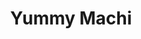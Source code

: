 ---
layout: place
title: "Yummy Machi"
permalink: /new-york/staten-island/yummy-machi.html
stateAbbr: NY
stateName: New York
cityName: Staten Island
seo:
  name: "Yummy Machi"
  type: Restaurant
  links: https://orderyummymachi.com/
description: "Strip-mall counter serve providing sushi, bento & other Japanese fare, plus smoothies & bubble tea. Yummy Machi serves delicious sushi in Staten Island, New York. Try fresh Japanese dishes for a great dining experience. Available for takeout, delivery, lunch, and dinner."
place_id: ChIJO0HdG6xNwokRuPJFc8jebuI
photos:
  - name: >-
      places/ChIJO0HdG6xNwokRuPJFc8jebuI/photos/AeeoHcJGDHuIib1ETut8WxvkJD_Pz7wwHueSSHgKhj51v-P0s70_IffXqxQvnvd5gwRHVsBjEMDvdTTdAlS_9QqoA2_QK_FKsGT_XajDeQAlchYwmDHsevRiv-NiN5QU5lLKiMsV1zUBgZScfOIge2gKA_CeUE-yHsDZ2ZGpzIeJRtXPybtaUbE-Wb-mry_z6Y9zYJ-iAGWsB2MnGnFzLkdZWHMWt5O9RRATOu_3yOqf719T7AFFiuPSDe0Ot_IaBSi-dRQ-Wb7Ks6Vz2AIicmKYpJ3EKtNv31Ger5A-heYwduDTQgldr2Uynr7DIaGxDtP9-BX0YGO1sTMpjvmvu5LivUaIQReOGBO3kLYxHws4F1tx1XTDXaKTv5fQP1kE25z3zHpGt-EHAYz3R21-_xyJmU-fAbegTFKu4Cau_iCd9R16Zdg
    widthPx: 4800
    heightPx: 3614
    authorAttributions:
      - displayName: Nosir Nazarali (Si_family)
        uri: https://maps.google.com/maps/contrib/115903908320438106623
        photoUri: >-
          https://lh3.googleusercontent.com/a-/ALV-UjVWgmPba2X8iSqDy34tR6kgs97wER-OQp9SA524LWMev_9zd1ReBQ=s100-p-k-no-mo
    flagContentUri: >-
      https://www.google.com/local/imagery/report/?cb_client=maps_api_places.places_api&image_key=!1e10!2sCIHM0ogKEICAgIDlzuPAmAE&hl=en-US
    googleMapsUri: >-
      https://www.google.com/maps/place//data=!3m4!1e2!3m2!1sCIHM0ogKEICAgIDlzuPAmAE!2e10!4m2!3m1!1s0x89c24dac1bdd413b:0xe26edec87345f2b8
  - name: >-
      places/ChIJO0HdG6xNwokRuPJFc8jebuI/photos/AeeoHcKJYa28Vwm5-fmcTCYcE7MUnvpIPZhCMYQ3uYWuVPWGJJ195kSE3rxhfcfP6Z_hhCHHjjAr6XtPCJKIzdptv0g5zt3dIq7x8bjYOFIr_r7vNk6Ud0gDPOBUA-zkdhZQ_edv2AXVFbKOtb4AMuuom8OS98kHoyj5mub4YdK94zKkQFH5xdigYQhYMSn0LYLuvKwUhbZbL4anlYThcyFaJMbSBDxnsBbPxsHugkFfL73vZVhAIVtxYi_iesVGd7ac4vLnThktiaYW6CGTkzVciOvIVC2-xbHmlQH9UkapIvNcvgDnwv8_Nv0MdB1Tpp0FizS4gHrJitcfd3VIHzi2GBKxPqUfpxlRKyMJ-xp3frCVzoSX-Souc-B8vWcS7Tpzu7qBTGdS90hesI1M6JhzVcVu54VZRME_zBLveHhO8F4
    widthPx: 4032
    heightPx: 3024
    authorAttributions:
      - displayName: Jennifer K
        uri: https://maps.google.com/maps/contrib/111139833430503834670
        photoUri: >-
          https://lh3.googleusercontent.com/a-/ALV-UjVgzkSPKpaTUQJ8TrgX3VKeWc7YycMDbRsb3fTuC45eDuep5k28eA=s100-p-k-no-mo
    flagContentUri: >-
      https://www.google.com/local/imagery/report/?cb_client=maps_api_places.places_api&image_key=!1e10!2sCIHM0ogKEICAgIDjmraCLg&hl=en-US
    googleMapsUri: >-
      https://www.google.com/maps/place//data=!3m4!1e2!3m2!1sCIHM0ogKEICAgIDjmraCLg!2e10!4m2!3m1!1s0x89c24dac1bdd413b:0xe26edec87345f2b8
  - name: >-
      places/ChIJO0HdG6xNwokRuPJFc8jebuI/photos/AeeoHcIFX1YPouKN03MgKYCWhnPOQqvXnyktkKbj-awD9ER8ZNEpy2q4wpq4Mp9jAvPcImOGpeWoT-D5MAS-rYAHjlsGGeZzHS_R-O2T-RQQETKNlMmVdAwPoBNo5W95QFSzP7P0DADl1QYhPjegWfcUG8gx3gLXv0zxRvJpX-SW23DgEi1jnKtICyTNpi_zezpRoQFeFHWmbkleyW1LrdPQoAAdoaS4tdNfo_HuJ9qMw_17dEm0x2AalHmE__yixxwQpUZoixZlyujEokFBxoHhWUWIRo_8LwKiBRy78ryZoWZ3k3M01Z23fnX7Jt12sKewuCzvsRE9U5E0yKPQxq2oPBzQhrADAPHuZoVBlLndSk-qfocY9N_YyR0wzW25Js-vdFrk3sdAa1OWwhXqI2oZxApE_uLRIbZf0OvTRPadknAQoA
    widthPx: 3024
    heightPx: 4032
    authorAttributions:
      - displayName: Shanilka
        uri: https://maps.google.com/maps/contrib/105225052396736111617
        photoUri: >-
          https://lh3.googleusercontent.com/a-/ALV-UjX6IjbtUFJXWtqsPx7MtE0bzGjSlcbosnx8DvKkNa5Y2iWRBgpoEw=s100-p-k-no-mo
    flagContentUri: >-
      https://www.google.com/local/imagery/report/?cb_client=maps_api_places.places_api&image_key=!1e10!2sCIHM0ogKEICAgIChprOPUA&hl=en-US
    googleMapsUri: >-
      https://www.google.com/maps/place//data=!3m4!1e2!3m2!1sCIHM0ogKEICAgIChprOPUA!2e10!4m2!3m1!1s0x89c24dac1bdd413b:0xe26edec87345f2b8
  - name: >-
      places/ChIJO0HdG6xNwokRuPJFc8jebuI/photos/AeeoHcI_9FAiuKjLvogj9ea_OD8TFWvVxfGTVbd2VXi9PI0ikpg5sZO3AEqPbfAStwCk5GO2AX_6Nlqs7jgcN6CkLBH2qqCIadv7wX3HepntbKP9LZxcXBsjKT_pg6jyMInra8T_cMEL86wChRnSd9ALEV7o-bBCiOrA5swQbzpcbpKbUEEWzvMnS2GFPDCbvPKJpCkHL7YDc6XInfBWSbErKa-n8lfqcTHgGw9RhHc47T0TV1joIaEuz2BtKvaWsGXCfFXxg_3NBbZEyKrUrhqfyYb8vPXxQjtOrEfOqPJQ6_mNeYhy-x8A8Oq0obr7Ljh2AWqlJh07LdjLN5MqryNNCxaN3eGnoAWRNS3c0tl8iuqqEuYhlg8yzzESEVEU_MR_ZiLu9ezSbfWBtOf_cl6TQIWMqaA8jlWMDpy1ToGxeDDPNwcO
    widthPx: 3024
    heightPx: 4032
    authorAttributions:
      - displayName: Sylvester Robinson
        uri: https://maps.google.com/maps/contrib/106663617897214728238
        photoUri: >-
          https://lh3.googleusercontent.com/a-/ALV-UjW3fpZIIKsyfiu5SVcswsNewUWFnkhpcdtxHuLwMVkIHquFCFTe=s100-p-k-no-mo
    flagContentUri: >-
      https://www.google.com/local/imagery/report/?cb_client=maps_api_places.places_api&image_key=!1e10!2sCIHM0ogKEICAgICZtO6o8QE&hl=en-US
    googleMapsUri: >-
      https://www.google.com/maps/place//data=!3m4!1e2!3m2!1sCIHM0ogKEICAgICZtO6o8QE!2e10!4m2!3m1!1s0x89c24dac1bdd413b:0xe26edec87345f2b8
  - name: >-
      places/ChIJO0HdG6xNwokRuPJFc8jebuI/photos/AeeoHcJfvguT27hsUOIz5NfsBGsafgdWsy5s-eAbu7aLipEVRP5l_3ohbEwUdBj4MScOq0ejM72R_D3BmvxIrslk7iYivW3yKNqu1IWygcZJdafiyHbB1S5XtmU_AbwrQuI9UZ3LkK5jaDPU1LH2srhAXcUZo_NHLUNa_dMCPXqpl9ASnTlRcAooTu8_wR07RmbQzKBd34RbltkEChyBwr-2bLhhlbHm9QDgdzxF9i4mWeycM6VwxJXNXPbNG3jtYL0pLLPmYTGACsNvDN8cFDRpE6TI3XiucUZSV3fM1OhuipgIVA2aReA1kUKhpMe9SsVoJCiqodApt9AhG3ggYd5UakgPuDRA9spCG-DQeBPsFW92bYSchiEAXPVqReZqRVJoRXxfZqTh4-gGHAjagDyxoqNM_iEcPpTgJPxB8sWfgwK6tg
    widthPx: 3120
    heightPx: 4160
    authorAttributions:
      - displayName: Brooklyn Skittles
        uri: https://maps.google.com/maps/contrib/100915801650674837408
        photoUri: >-
          https://lh3.googleusercontent.com/a-/ALV-UjV_kA6urEfsi2xqcwr9eCUnIyG_dvT1snLIDq_l9vNcIuTl4yE_=s100-p-k-no-mo
    flagContentUri: >-
      https://www.google.com/local/imagery/report/?cb_client=maps_api_places.places_api&image_key=!1e10!2sCIHM0ogKEICAgID4saf0OA&hl=en-US
    googleMapsUri: >-
      https://www.google.com/maps/place//data=!3m4!1e2!3m2!1sCIHM0ogKEICAgID4saf0OA!2e10!4m2!3m1!1s0x89c24dac1bdd413b:0xe26edec87345f2b8
  - name: >-
      places/ChIJO0HdG6xNwokRuPJFc8jebuI/photos/AeeoHcLpXnhKC_ShGt4IsqzWn_OYgF-WZm1Q9mTBTQQP_vbFGAjJiCKbQ57xIym2PUlRyGEtNlxWKbwszUCAMavnsm-dTR1277n7CTeGAGWJJJno15iew3VWU65F7FCP4XFxUKSlzBI8xUEzM_NFuuIL2xJJAm6_A2UZUJ0F0VL8RxOi5MLtz23HQMs-oKbOyXr1Xyz4kxQoDgjBssIHO7u8c26Zvuli0xYczLJxn-kY_15Jp1CF00vajTzkLFgBxSyfwQWvp-ToLKRGmCGTdKmf5cx7tDYwNExIF5v-wmiDXPh6QC4scHIJmLwPr-HVfscwPdApqw4S4z3dVXUQu3ekvpqSeqmL2ljVCfMXCaLtMfEhDzt1T9gHxvrHYWzGgc0twAdaVN7vbDU36on_JidYTR5Wl5Dkrd2kBzreedP6rWcCzA
    widthPx: 1500
    heightPx: 1872
    authorAttributions:
      - displayName: Sue T.
        uri: https://maps.google.com/maps/contrib/101918878969515726953
        photoUri: >-
          https://lh3.googleusercontent.com/a-/ALV-UjUo7Hz_2nT2veS9FOhpnXOQP4mOWkg9iYZ-VXTCx4zNsgpUfUM=s100-p-k-no-mo
    flagContentUri: >-
      https://www.google.com/local/imagery/report/?cb_client=maps_api_places.places_api&image_key=!1e10!2sCIHM0ogKEICAgICu87mIZg&hl=en-US
    googleMapsUri: >-
      https://www.google.com/maps/place//data=!3m4!1e2!3m2!1sCIHM0ogKEICAgICu87mIZg!2e10!4m2!3m1!1s0x89c24dac1bdd413b:0xe26edec87345f2b8
  - name: >-
      places/ChIJO0HdG6xNwokRuPJFc8jebuI/photos/AeeoHcIqyGXqCN3lFAxK4JDFWygNk0Z_5trXIVBZrdqoik2ePwYvKGxKZf5vEFKihPKU7ENJxPKlDoJG9fkJ8_OXG0WELyf-Qax4e8AWevtb2lR-vLugx4YfIBPxDfW8dtEJP4vVehGm3nT_QIXXe73EdpWdoLz5Uw_9Ie8RvK2TFa6_Vw5kSsh4Fr18JGFbz6pub2UhteIARjrjwpT16-agP-5qbhU-MdEu4aKSRtpI-UNbwcZTbCqZbs3UaddO-L2plOlo9pZ1zeg6ze3Hf41xQScRycLPhmAotqdLt70iky2XNklluqu42wV8XnBIMbw6HqUJ5DIXOAlK5IBO8OoA0xfdfPAOgVFhZ1bBhSKPcGoQRsA7xdM1wavcdpFQQYeCTOEbUeWpui301b8J6SQAHaamMtegGC7J9csFVCprp_M
    widthPx: 3456
    heightPx: 4608
    authorAttributions:
      - displayName: Stephanie Besos
        uri: https://maps.google.com/maps/contrib/111274949917518218647
        photoUri: >-
          https://lh3.googleusercontent.com/a/ACg8ocIwkw1WZ5d2GGL_kCtjOSaaYylA4ldr9V8KZnmzhnlG8UJ3-w=s100-p-k-no-mo
    flagContentUri: >-
      https://www.google.com/local/imagery/report/?cb_client=maps_api_places.places_api&image_key=!1e10!2sCIHM0ogKEICAgICa-NnJbA&hl=en-US
    googleMapsUri: >-
      https://www.google.com/maps/place//data=!3m4!1e2!3m2!1sCIHM0ogKEICAgICa-NnJbA!2e10!4m2!3m1!1s0x89c24dac1bdd413b:0xe26edec87345f2b8
  - name: >-
      places/ChIJO0HdG6xNwokRuPJFc8jebuI/photos/AeeoHcLHIk4gXk7qhmA8DIbuaiRz6vcMM0sxIIY16H4MByqbMqId0i86RlvywMxLBt2O6vsEPOSaxfYD1me9YqPVvzqWjL_ykY5RD0cgog7WjRxblUGJTzFJYgtw3C3LM5I2lr7naX1RLhomud6TfO103MPe9yT9gDvQ1Dle6A15C025OnTs486JZQ6vUCXbNCQYL7Hf_PR8zFK1NVGEV5QWNrIFq86-FWR831Yu7euoyfLdHedrf1cST7Pl3KdrI6aDXd0KwuJtS2O24GENB_vO7zERN6KbSMLtxrDY6Dapr0_lEvv0mBVAaY_ozSN067JDNlF0XabnC-LpRv2xWffUObceqBiC-ZDG5fJaVnl73fZPSoolN09AbGNeVdkc8yDzHjxfHt-A3bLMTU9_Lno_6ulMn8kWYHP6KFixH0qsu-s
    widthPx: 4032
    heightPx: 3024
    authorAttributions:
      - displayName: Ratna Payel80
        uri: https://maps.google.com/maps/contrib/116287350861151323730
        photoUri: >-
          https://lh3.googleusercontent.com/a-/ALV-UjWf6cbtOYny4LEZFFt2jgQ2R4L4wBpie4QTcFwwyybOodwt_Bx6lQ=s100-p-k-no-mo
    flagContentUri: >-
      https://www.google.com/local/imagery/report/?cb_client=maps_api_places.places_api&image_key=!1e10!2sCIHM0ogKEICAgIDx9YmSPQ&hl=en-US
    googleMapsUri: >-
      https://www.google.com/maps/place//data=!3m4!1e2!3m2!1sCIHM0ogKEICAgIDx9YmSPQ!2e10!4m2!3m1!1s0x89c24dac1bdd413b:0xe26edec87345f2b8
  - name: >-
      places/ChIJO0HdG6xNwokRuPJFc8jebuI/photos/AeeoHcJNq6qKHLQZvfx4xk-P9pZdvyX1bEFM8ny9CtJu4CJNvcoPKpEeQlXLwMOctnFETFtv35KuiTd-le7kTmdMwQdhhxx5viT2VhrFuC0NUveVAqrcJdf0gSQl2XjkgRVHw_kgZvnOlS4wT8oUQbbCOeGiwWuqlwaRfwEOcrrbJc17BPfO0zEsVfTmGOowW1uYcfOD4TQQa20XNPgH-t5uSwYpcgix3PjELXbKvuGfwKUeIm47Hgmf39bISe1omlBvsEQK5qfNfHedp9yZ0YEzQkeLzdiExqmr08l2u2p84K8l4k03ylE5gTD2RY5zsPMSpnGYevyOUfyj03JXZ0BUPRDoYsha-tLsyIUYcN4GxABvn-Faek_YEiW2ip579CPyRoq8iEZK8L6u5yMv8jjmJbny0xuxT91GEja1Apwn-Ec
    widthPx: 4000
    heightPx: 1824
    authorAttributions:
      - displayName: Sunny H.
        uri: https://maps.google.com/maps/contrib/116352699136584128866
        photoUri: >-
          https://lh3.googleusercontent.com/a/ACg8ocJ_IrBs5vuM9xff9vweqXuZ5x-iMdLRVTbTnfgq93Bpgk1NH8Q=s100-p-k-no-mo
    flagContentUri: >-
      https://www.google.com/local/imagery/report/?cb_client=maps_api_places.places_api&image_key=!1e10!2sCIHM0ogKEICAgIDkhN_8Og&hl=en-US
    googleMapsUri: >-
      https://www.google.com/maps/place//data=!3m4!1e2!3m2!1sCIHM0ogKEICAgIDkhN_8Og!2e10!4m2!3m1!1s0x89c24dac1bdd413b:0xe26edec87345f2b8
  - name: >-
      places/ChIJO0HdG6xNwokRuPJFc8jebuI/photos/AeeoHcLqZO6i3fwcF65xjM_x8tSAvjPB5MzjbTsdHzBMnMvOO5hmdZT62US-jACaLjUtTKVJKVtdNv91ep9TVZ3PUyJ8Ion1vzXsWdTNsjSKKgG4MdVIQDnwpaitU8AVtSlm21CA8pI9cFuqo5DsvbqsQ4XS5Ubm3vdxImwGSSRJCN18TIeNiG-cnYs4QapRklSNC9628ondQVM9kUKyldj6dM9E1BUJ4LRJBBCroJopt8JcxzpO1byQJcWMzhLCrpF6UF_jtho8PhLqHU2U7V8soi9K7E-mnKii0G7FwOFu0hW1KBwlq8WL5d69jo2R6cGPn_t4QM370c1hvbq4abaLJJjf6ys8hXvytXhEGYNYklcWRpCUOxFX8hf0l3-x7iaiprlY4obeqe8OLhXEX6GdwRqqmcHbxvgv4J3Jf1-LV7PeYg
    widthPx: 1960
    heightPx: 4032
    authorAttributions:
      - displayName: noory Croos
        uri: https://maps.google.com/maps/contrib/117267747483417856697
        photoUri: >-
          https://lh3.googleusercontent.com/a-/ALV-UjV_ovQXetcEVB_M-aqgRhC8nQkkbXhBuCYp5MfkR_eq5MUmBHKqWg=s100-p-k-no-mo
    flagContentUri: >-
      https://www.google.com/local/imagery/report/?cb_client=maps_api_places.places_api&image_key=!1e10!2sCIHM0ogKEICAgICkmZv2Zg&hl=en-US
    googleMapsUri: >-
      https://www.google.com/maps/place//data=!3m4!1e2!3m2!1sCIHM0ogKEICAgICkmZv2Zg!2e10!4m2!3m1!1s0x89c24dac1bdd413b:0xe26edec87345f2b8
address: 2236 Forest Ave, Staten Island, NY 10303, USA
street: 2236 Forest Ave
city: Staten Island
state: NY
zip: '10303'
country: USA
neighborhood: Mid Island
latitude: '40.626264'
longitude: '-74.164215'
accessibility_options:
  wheelchairAccessibleParking: true
  wheelchairAccessibleEntrance: true
  wheelchairAccessibleSeating: true
business_status: OPERATIONAL
name: Yummy Machi
google_maps_links:
  directionsUri: >-
    https://www.google.com/maps/dir//''/data=!4m7!4m6!1m1!4e2!1m2!1m1!1s0x89c24dac1bdd413b:0xe26edec87345f2b8!3e0
  placeUri: https://maps.google.com/?cid=16316223452518675128
  writeAReviewUri: >-
    https://www.google.com/maps/place//data=!4m3!3m2!1s0x89c24dac1bdd413b:0xe26edec87345f2b8!12e1
  reviewsUri: >-
    https://www.google.com/maps/place//data=!4m4!3m3!1s0x89c24dac1bdd413b:0xe26edec87345f2b8!9m1!1b1
  photosUri: >-
    https://www.google.com/maps/place//data=!4m3!3m2!1s0x89c24dac1bdd413b:0xe26edec87345f2b8!10e5
primary_type: Japanese Restaurant
opening_hours:
  regular: null
  current: null
secondary_opening_hours:
  regular:
    weekdayDescriptions: null
    type: null
  current:
    weekdayDescriptions: null
    type: null
phone: (718) 876-7788
price_level: PRICE_LEVEL_INEXPENSIVE
price_range: $10 &ndash; $20
rating: '4.4'
rating_count: 0
website: https://orderyummymachi.com/
reviews:
  - name: >-
      places/ChIJO0HdG6xNwokRuPJFc8jebuI/reviews/ChdDSUhNMG9nS0VJQ0FnSUR4OVltU3JRRRAB
    relativePublishTimeDescription: a year ago
    rating: 3
    text:
      text: >-
        I love bubble tea & only reason I visit this place because of that lol.
        I can't eat their yummy food because it's not halal . Is very
        conveniently located near my area.


        My mom was saying she always seen people eating something black from a
        drink lol, what's that ! So I took her the other day so she can try some
        . She has a very particular taste when comes to food. I played safe &
        got her a coconut bubble tea lol, nothing fancy ! Thank God she liked
        it. So if she likes it then I can confirm that it was good . And I got
        coffee flavored one .


        Customer service could be better, store isn't that clean. They still
        have those plastic things in-front & I feel little  suffocated. But I
        understand that they just wanna stay safe & there is  nothing wrong in
        that .
      languageCode: en
    originalText:
      text: >-
        I love bubble tea & only reason I visit this place because of that lol.
        I can't eat their yummy food because it's not halal . Is very
        conveniently located near my area.


        My mom was saying she always seen people eating something black from a
        drink lol, what's that ! So I took her the other day so she can try some
        . She has a very particular taste when comes to food. I played safe &
        got her a coconut bubble tea lol, nothing fancy ! Thank God she liked
        it. So if she likes it then I can confirm that it was good . And I got
        coffee flavored one .


        Customer service could be better, store isn't that clean. They still
        have those plastic things in-front & I feel little  suffocated. But I
        understand that they just wanna stay safe & there is  nothing wrong in
        that .
      languageCode: en
    authorAttribution:
      displayName: Ratna Payel80
      uri: https://www.google.com/maps/contrib/116287350861151323730/reviews
      photoUri: >-
        https://lh3.googleusercontent.com/a-/ALV-UjWf6cbtOYny4LEZFFt2jgQ2R4L4wBpie4QTcFwwyybOodwt_Bx6lQ=s128-c0x00000000-cc-rp-mo-ba6
    publishTime: '2023-06-13T03:11:28.213614Z'
    flagContentUri: >-
      https://www.google.com/local/review/rap/report?postId=ChdDSUhNMG9nS0VJQ0FnSUR4OVltU3JRRRAB&d=17924085&t=1
    googleMapsUri: >-
      https://www.google.com/maps/reviews/data=!4m6!14m5!1m4!2m3!1sChdDSUhNMG9nS0VJQ0FnSUR4OVltU3JRRRAB!2m1!1s0x89c24dac1bdd413b:0xe26edec87345f2b8
  - name: >-
      places/ChIJO0HdG6xNwokRuPJFc8jebuI/reviews/ChdDSUhNMG9nS0VJQ0FnSURGbGNPRTZRRRAB
    relativePublishTimeDescription: a year ago
    rating: 5
    text:
      text: >-
        Been here 3 times so far I am vegetarian but I love their rolls I got
        the special deal 3 for 13.95 amazing rolls tastes absolutely amazing.
        The lady in the front is very sweet and friendly. My go to place for
        sushi in staten island best for takeout as it is a small place. I also
        got miso soup has no fish broth. So far I tried the avocado cucumber,
        sweet potato, tofu, pumpkin roll all excellent.
      languageCode: en
    originalText:
      text: >-
        Been here 3 times so far I am vegetarian but I love their rolls I got
        the special deal 3 for 13.95 amazing rolls tastes absolutely amazing.
        The lady in the front is very sweet and friendly. My go to place for
        sushi in staten island best for takeout as it is a small place. I also
        got miso soup has no fish broth. So far I tried the avocado cucumber,
        sweet potato, tofu, pumpkin roll all excellent.
      languageCode: en
    authorAttribution:
      displayName: Angeli
      uri: https://www.google.com/maps/contrib/101491462328136607451/reviews
      photoUri: >-
        https://lh3.googleusercontent.com/a-/ALV-UjWyGQpCOIcGMbslEI2G-iWfbuKMm8qnWG6Iz4AQnt9_HFF9pd7KcA=s128-c0x00000000-cc-rp-mo-ba4
    publishTime: '2023-11-08T21:13:35.426150Z'
    flagContentUri: >-
      https://www.google.com/local/review/rap/report?postId=ChdDSUhNMG9nS0VJQ0FnSURGbGNPRTZRRRAB&d=17924085&t=1
    googleMapsUri: >-
      https://www.google.com/maps/reviews/data=!4m6!14m5!1m4!2m3!1sChdDSUhNMG9nS0VJQ0FnSURGbGNPRTZRRRAB!2m1!1s0x89c24dac1bdd413b:0xe26edec87345f2b8
  - name: >-
      places/ChIJO0HdG6xNwokRuPJFc8jebuI/reviews/ChdDSUhNMG9nS0VJQ0FnSURQbmNIMWl3RRAB
    relativePublishTimeDescription: 4 months ago
    rating: 5
    text:
      text: >-
        MUCH better than Teriyaki one. Pricing is similar but the food taste so
        much better


        They only have seating for 6 people so be wary of that. More of a
        takeout spot than sit down. Regardless it is a good spot with great
        lunch specials
      languageCode: en
    originalText:
      text: >-
        MUCH better than Teriyaki one. Pricing is similar but the food taste so
        much better


        They only have seating for 6 people so be wary of that. More of a
        takeout spot than sit down. Regardless it is a good spot with great
        lunch specials
      languageCode: en
    authorAttribution:
      displayName: James L
      uri: https://www.google.com/maps/contrib/116369747834024475132/reviews
      photoUri: >-
        https://lh3.googleusercontent.com/a/ACg8ocLtQSGA9arf7XevhY00QnY7i0BSRJHbC_-Wn9twMv_MUb3WPA=s128-c0x00000000-cc-rp-mo-ba3
    publishTime: '2024-12-04T21:41:40.859111Z'
    flagContentUri: >-
      https://www.google.com/local/review/rap/report?postId=ChdDSUhNMG9nS0VJQ0FnSURQbmNIMWl3RRAB&d=17924085&t=1
    googleMapsUri: >-
      https://www.google.com/maps/reviews/data=!4m6!14m5!1m4!2m3!1sChdDSUhNMG9nS0VJQ0FnSURQbmNIMWl3RRAB!2m1!1s0x89c24dac1bdd413b:0xe26edec87345f2b8
  - name: >-
      places/ChIJO0HdG6xNwokRuPJFc8jebuI/reviews/ChdDSUhNMG9nS0VJQ0FnTURBdE9EZGdRRRAB
    relativePublishTimeDescription: 2 months ago
    rating: 5
    text:
      text: >-
        I truly don’t understand why this place got closed down , they had 10/10
        customer service , and had great food there was never no complains. I
        genuinely want the number of the owners & want to contact them & would
        buy food from there homes . They were my favorite sushi spot and has the
        best boba I ever had .
      languageCode: en
    originalText:
      text: >-
        I truly don’t understand why this place got closed down , they had 10/10
        customer service , and had great food there was never no complains. I
        genuinely want the number of the owners & want to contact them & would
        buy food from there homes . They were my favorite sushi spot and has the
        best boba I ever had .
      languageCode: en
    authorAttribution:
      displayName: Desire Luban
      uri: https://www.google.com/maps/contrib/117999233771243878175/reviews
      photoUri: >-
        https://lh3.googleusercontent.com/a/ACg8ocLZtpjdJI7DiPGE_PDwwyBdMtcUUupWlIBBWDyu9ZHiiqDxMw=s128-c0x00000000-cc-rp-mo
    publishTime: '2025-02-07T07:32:06.992307Z'
    flagContentUri: >-
      https://www.google.com/local/review/rap/report?postId=ChdDSUhNMG9nS0VJQ0FnTURBdE9EZGdRRRAB&d=17924085&t=1
    googleMapsUri: >-
      https://www.google.com/maps/reviews/data=!4m6!14m5!1m4!2m3!1sChdDSUhNMG9nS0VJQ0FnTURBdE9EZGdRRRAB!2m1!1s0x89c24dac1bdd413b:0xe26edec87345f2b8
  - name: >-
      places/ChIJO0HdG6xNwokRuPJFc8jebuI/reviews/ChdDSUhNMG9nS0VJQ0FnSURncG9fX3BnRRAB
    relativePublishTimeDescription: 6 years ago
    rating: 5
    text:
      text: >-
        The staff is so friendly. It's a family run business and everyone in
        there is really sweet including the little kids who hang with their
        parents. The food is really good for their prices, and they have great
        bubble tea. Always had pork dumplings, had chicken dumplings for the
        first time and I'm craving them already !
      languageCode: en
    originalText:
      text: >-
        The staff is so friendly. It's a family run business and everyone in
        there is really sweet including the little kids who hang with their
        parents. The food is really good for their prices, and they have great
        bubble tea. Always had pork dumplings, had chicken dumplings for the
        first time and I'm craving them already !
      languageCode: en
    authorAttribution:
      displayName: noory Croos
      uri: https://www.google.com/maps/contrib/117267747483417856697/reviews
      photoUri: >-
        https://lh3.googleusercontent.com/a-/ALV-UjV_ovQXetcEVB_M-aqgRhC8nQkkbXhBuCYp5MfkR_eq5MUmBHKqWg=s128-c0x00000000-cc-rp-mo-ba3
    publishTime: '2018-08-04T22:36:33.792Z'
    flagContentUri: >-
      https://www.google.com/local/review/rap/report?postId=ChdDSUhNMG9nS0VJQ0FnSURncG9fX3BnRRAB&d=17924085&t=1
    googleMapsUri: >-
      https://www.google.com/maps/reviews/data=!4m6!14m5!1m4!2m3!1sChdDSUhNMG9nS0VJQ0FnSURncG9fX3BnRRAB!2m1!1s0x89c24dac1bdd413b:0xe26edec87345f2b8
parking_options:
  freeParkingLot: true
  valetParking: false
payment_options:
  acceptsCreditCards: true
  acceptsDebitCards: true
  acceptsCashOnly: false
  acceptsNfc: true
allow_dogs: null
curbside_pickup: true
delivery: true
dine_in: true
good_for_children: true
good_for_groups: null
good_for_sports: false
live_music: false
menu_for_children: true
outdoor_seating: false
reservable: false
restroom: false
serves_beer: false
serves_breakfast: false
serves_brunch: false
serves_cocktails: false
serves_coffee: false
serves_dinner: true
serves_dessert: true
serves_lunch: true
serves_vegetarian_food: true
serves_wine: false
takeout: true
update_category: essentials
summary: >-
  Strip-mall counter serve providing sushi, bento & other Japanese fare, plus
  smoothies & bubble tea.

---